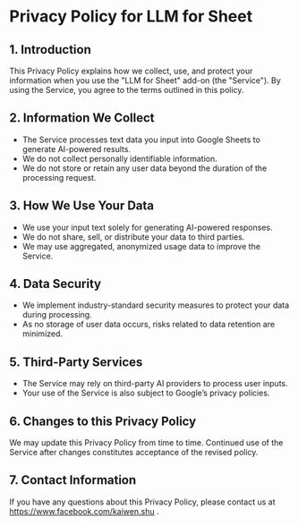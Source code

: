 # Privacy Policy for LLM for Sheet

## 1. Introduction  
This Privacy Policy explains how we collect, use, and protect your information when you use the "LLM for Sheet" add-on (the "Service"). By using the Service, you agree to the terms outlined in this policy.

## 2. Information We Collect  
- The Service processes text data you input into Google Sheets to generate AI-powered results.
- We do not collect personally identifiable information.
- We do not store or retain any user data beyond the duration of the processing request.

## 3. How We Use Your Data  
- We use your input text solely for generating AI-powered responses.
- We do not share, sell, or distribute your data to third parties.
- We may use aggregated, anonymized usage data to improve the Service.

## 4. Data Security  
- We implement industry-standard security measures to protect your data during processing.
- As no storage of user data occurs, risks related to data retention are minimized.

## 5. Third-Party Services  
- The Service may rely on third-party AI providers to process user inputs.
- Your use of the Service is also subject to Google’s privacy policies.

## 6. Changes to this Privacy Policy  
We may update this Privacy Policy from time to time. Continued use of the Service after changes constitutes acceptance of the revised policy.

## 7. Contact Information  
If you have any questions about this Privacy Policy, please contact us at https://www.facebook.com/kaiwen.shu .
